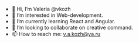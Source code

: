 - 👋 Hi, I’m Valeria @vkozh
- 👀 I’m interested in Web-development.
- 🌱 I’m currently learning React and Angular.
- 💞️ I’m looking to collaborate on creative command.
- 📫 How to reach me: v.a.kozh@ya.ru
